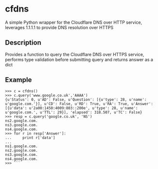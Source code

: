# cfdns
A simple Python wrapper for the Cloudflare DNS over HTTP service, leverages 1.1.1.1 to provide DNS resolution over HTTPS

## Description
Provides a function to query the Cloudflare DNS over HTTPS service, performs type validation before submitting query and returns answer as a dict

## Example
```>>> from cfdns import *
>>> c = cfdns()
>>> c.query('www.google.co.uk','AAAA')
{u'Status': 0, u'AD': False, u'Question': [{u'type': 28, u'name': u'google.com.'}], u'CD': False, u'RD': True, u'RA': True, u'Answer': [{u'data': u'2a00:1450:4009:803::200e', u'type': 28, u'name': u'google.com.', u'TTL': 29}], 'elapsed': 318.507, u'TC': False}
>>> resp = c.query('google.co.uk', 'NS')
ns2.google.com.
ns3.google.com.
ns4.google.com.
>>> for r in resp['Answer']:
...     print r['data']
... 
ns1.google.com.
ns2.google.com.
ns3.google.com.
ns4.google.com.
>>> ```